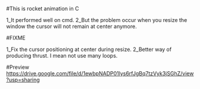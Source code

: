 #This is rocket animation in C


1_It performed well on cmd.
2_But the problem occur when you resize the window
the cursor will not remain at center anymore.

#FIXME

1_Fix the cursor positioning at center during resize.
2_Better way of producing thrust. I mean not use many loops.

#Preview
https://drive.google.com/file/d/1ewbpNADP01lys6rfJgBq7tzVyk3jSGhZ/view?usp=sharing
